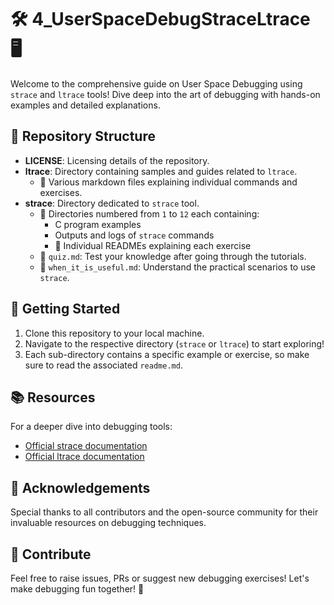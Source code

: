 # 🛠️ 4_UserSpaceDebugStraceLtrace 🖥️

Welcome to the comprehensive guide on User Space Debugging using `strace` and `ltrace` tools! Dive deep into the art of debugging with hands-on examples and detailed explanations. 

## 📁 Repository Structure

- **LICENSE**: Licensing details of the repository.
- **ltrace**: Directory containing samples and guides related to `ltrace`.
    - 📜 Various markdown files explaining individual commands and exercises.
- **strace**: Directory dedicated to `strace` tool.
    - 📂 Directories numbered from `1` to `12` each containing:
        - C program examples
        - Outputs and logs of `strace` commands
        - 📜 Individual READMEs explaining each exercise
    - 📜 `quiz.md`: Test your knowledge after going through the tutorials.
    - 📜 `when_it_is_useful.md`: Understand the practical scenarios to use `strace`.

## 🚀 Getting Started

1. Clone this repository to your local machine.
2. Navigate to the respective directory (`strace` or `ltrace`) to start exploring!
3. Each sub-directory contains a specific example or exercise, so make sure to read the associated `readme.md`.

## 📚 Resources

For a deeper dive into debugging tools:
- [Official strace documentation](link_here)
- [Official ltrace documentation](link_here)

## 🙏 Acknowledgements

Special thanks to all contributors and the open-source community for their invaluable resources on debugging techniques.

## 🤝 Contribute

Feel free to raise issues, PRs or suggest new debugging exercises! Let's make debugging fun together! 🎉
